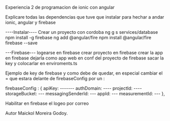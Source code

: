 Experiencia 2 de programacion de ionic con angular

Explicare todas las dependencias que tuve que instalar para hechar a andar ionic, angular y firebase

----Instalar----
Crear un proyecto con cordoba
ng g s services/database
npm install -g firebase
ng add @angular/fire
npm install @angular/fire firebase --save

---Firebase---
logearse en firebase
crear proyecto en firebase
crear la app en firebase
dejarla como app web
en conf del proyecto de firebase sacar la key y colocarlar en enviroments.ts


Ejemplo de key de firebase y como debe de quedar, en especial cambiar el = que estara delante de firebaseConfig por un :

firebaseConfig : {
apiKey: -------
authDomain: ----
projectId: ----
storageBucket: ---
messagingSenderId: ---
appId: ---
measurementId: ---
},

Habilitar en firebase el logeo por correo

Autor Maickol Moreira Godoy.

